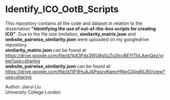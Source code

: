 # Identify_ICO_OotB_Scripts

This repository contains all the code and dataset in relation to the dissertation **"Identifying the use of out-of-the-box scripts for creating ICO"**. Due to the file size limitation, **similarity_matrix.json** and **website_pairwise_similarity.json** were uploaded on my googledrive repository.  
**similarity_matrix.json** can be found at https://drive.google.com/file/d/1pX3Fds3WU8g5zZo2IcvBEYlTbLAenQez/view?usp=sharing  
**website_pairwise_similarity.json** can be found at https://drive.google.com/file/d/1lF9HuAJAPwizvKweyHNwCIjIjigRiLRV/view?usp=sharing  

Author: Jiarui Liu  
University College London
